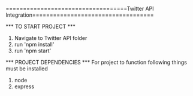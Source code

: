 ===================================Twitter API Integration===================================

*** TO START PROJECT ***

  1. Navigate to  Twitter API folder
  2. run 'npm install'
  3. run 'npm start'


  *** PROJECT DEPENDENCIES ***
   For project to function following things must be installed
   1. node
   2. express
  
